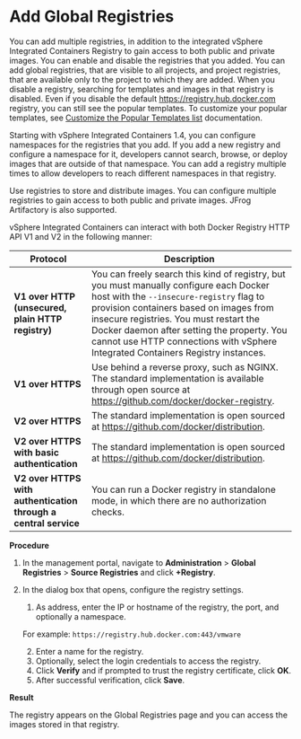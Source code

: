 # Add Global Registries #

You can add multiple registries, in addition to the integrated vSphere Integrated Containers Registry to gain access to both public and private images. You can enable and disable the registries that you added. You can add global registries, that are visible to all projects, and project registries, that are available only to the project to which they are added. When you disable a registry, searching for templates and images in that registry is disabled. Even if you disable the default https://registry.hub.docker.com registry, you can still see the popular templates. To customize your popular templates, see [Customize the Popular Templates list](https://github.com/vmware/admiral/wiki/Configuration-guide#customize-the-popular-templates-list) documentation.

Starting with vSphere Integrated Containers 1.4, you can configure namespaces for the registries that you add. If you add a new registry and configure a namespace for it, developers cannot search, browse, or deploy images that are outside of that namespace. You can add a registry multiple times to allow developers to reach different namespaces in that registry.  

Use registries to store and distribute images. You can configure multiple registries to gain access to both public and private images. JFrog Artifactory is also supported.

vSphere Integrated Containers can interact with both Docker Registry HTTP API V1 and V2 in the following manner:

Protocol | Description
------------ | -------------
**V1 over HTTP (unsecured, plain HTTP registry)** | You can freely search this kind of registry, but you must manually configure each Docker host with the `--insecure-registry` flag to provision containers based on images from insecure registries. You must restart the Docker daemon after setting the property. You cannot use HTTP connections with vSphere Integrated Containers Registry instances.
**V1 over HTTPS** | Use behind a reverse proxy, such as NGINX. The standard implementation is available through open source at https://github.com/docker/docker-registry.
**V2 over HTTPS** | The standard implementation is open sourced at https://github.com/docker/distribution.
**V2 over HTTPS with basic authentication** | The standard implementation is open sourced at https://github.com/docker/distribution.
**V2 over HTTPS with authentication through a central service** | You can run a Docker registry in standalone mode, in which there are no authorization checks.


**Procedure**

1. In the management portal, navigate to **Administration** > **Global Registries** > **Source Registries** and click **+Registry**.

2. In the dialog box that opens, configure the registry settings.
	1. As address, enter the IP or hostname of the registry, the port, and optionally a namespace.

	For example: `https://registry.hub.docker.com:443/vmware`

	2. Enter a name for the registry.
	3. Optionally, select the login credentials to access the registry.
	4. Click **Verify** and if prompted to trust the registry certificate, click **OK**.
	5. After successful verification, click **Save**.


**Result**

The registry appears on the Global Registries page and you can access the images stored in that registry.
